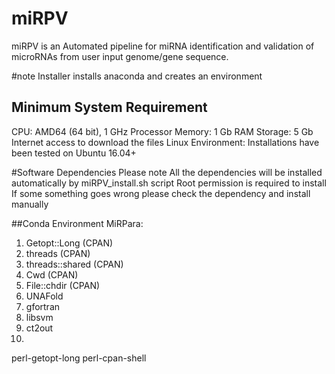 # miRPV
miRPV is an Automated pipeline for miRNA identification and validation of microRNAs from user input genome/gene sequence.


#note
Installer installs anaconda and creates an environment
## Minimum System Requirement
CPU: AMD64 (64 bit), 1 GHz Processor
Memory: 1 Gb RAM
Storage: 5 Gb
Internet access to download the files
Linux Environment: Installations have been tested on Ubuntu 16.04+

#Software Dependencies
Please note All the dependencies will be installed automatically by miRPV_install.sh script
Root permission is required to install
If some something goes wrong please check the dependency and install manually

##Conda Environment
MiRPara:
1) Getopt::Long (CPAN)
2) threads (CPAN)
3) threads::shared (CPAN)
4) Cwd (CPAN)
5) File::chdir (CPAN)
6) UNAFold
7) gfortran
8) libsvm
9) ct2out
10)
perl-getopt-long
perl-cpan-shell
